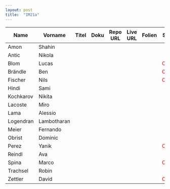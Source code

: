 ```yaml
---
layout: post
title:  "IM21a"
---
```


| Name       | Vorname   | Titel            | Doku         | Repo URL     | Live URL     | Folien       | Status         | Option |
| ---------- | --------- | ---------------- | ------------ | ------------ | ------------ | ------------ | -------------- | ------ |
| Amon       | Shahin    |                  |              |              |              |              |                |        |
| Antic      | Nikola    |                  |              |              |              |              |                |        |
| Blom       | Lucas     |                  |              |              |              |              | <r>Coding</r>  |        |
| Brändle    | Ben       |                  |              |              |              |              | <r>Coding</r>  |        |
| Fischer    | Nils      |                  |              |              |              |              | <r>Coding</r>  |        |
| Hindi      | Sami      |                  |              |              |              |              |                |        |
| Kochkarov  | Nikita    |                  |              |              |              |              |                |        |
| Lacoste    | Miro      |                  |              |              |              |              |                |        |
| Lama       | Alessio   |                  |              |              |              |              |                |        |
| Logendran | Lambotharan |                 |              |              |              |              |                |        |
| Meier      | Fernando  |                  |              |              |              |              |                |        |
| Obrist     | Dominic   |                  |              |              |              |              |                |        |
| Perez      | Yanik     |                  |              |              |              |              | <r>Coding</r>  |        |
| Reindl     | Ava       |                  |              |              |              |              |                |        |
| Spina      | Marco     |                  |              |              |              |              | <r>Coding</r>  |        |
| Trachsel   | Robin     |                  |              |              |              |              |                |        |
| Zettler    | David     |                  |              |              |              |              | <r>Coding</r>  |        |

<style>
r { color: Red }
o { color: Orange }
g { color: Green }
v { color: Darkviolet }
</style>
                                                              
